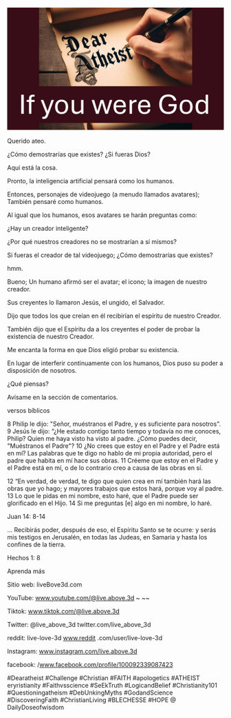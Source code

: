 ![Video cover image](../cover.jpg "cover photo")

Querido ateo.

¿Cómo demostrarías que existes? ¿Si fueras Dios?

Aquí está la cosa.

Pronto, la inteligencia artificial pensará como los humanos.

Entonces, personajes de videojuego (a menudo llamados avatares); También pensaré como humanos.

Al igual que los humanos, esos avatares se harán preguntas como:

¿Hay un creador inteligente?

¿Por qué nuestros creadores no se mostrarían a sí mismos?

Si fueras el creador de tal videojuego; ¿Cómo demostrarías que existes?

hmm.

Bueno; Un humano afirmó ser el avatar; el icono; la imagen de nuestro creador.

Sus creyentes lo llamaron Jesús, el ungido, el Salvador.

Dijo que todos los que creían en él recibirían el espíritu de nuestro Creador.

También dijo que el Espíritu da a los creyentes el poder de probar la existencia de nuestro Creador.

Me encanta la forma en que Dios eligió probar su existencia.

En lugar de interferir continuamente con los humanos, Dios puso su poder a disposición de nosotros.

¿Qué piensas?

Avísame en la sección de comentarios.

versos bíblicos

8 Philip le dijo: "Señor, muéstranos el Padre, y es suficiente para nosotros". 9 Jesús le dijo: “¿He estado contigo tanto tiempo y todavía no me conoces, Philip? Quien me haya visto ha visto al padre. ¿Cómo puedes decir, "Muéstranos el Padre"? 10 ¿No crees que estoy en el Padre y el Padre está en mí? Las palabras que te digo no hablo de mi propia autoridad, pero el padre que habita en mí hace sus obras. 11 Créeme que estoy en el Padre y el Padre está en mí, o de lo contrario creo a causa de las obras en sí.

12 “En verdad, de verdad, te digo que quien crea en mí también hará las obras que yo hago; y mayores trabajos que estos hará, porque voy al padre. 13 Lo que le pidas en mi nombre, esto haré, que el Padre puede ser glorificado en el Hijo. 14 Si me preguntas [e] algo en mi nombre, lo haré.

Juan 14: 8-14

... Recibirás poder, después de eso, el Espíritu Santo se te ocurre: y serás mis testigos en Jerusalén, en todas las Judeas, en Samaria y hasta los confines de la tierra.

Hechos 1: 8

Aprenda más

Sitio web: liveBove3d.com

YouTube: www.youtube.com/@live.above.3d ~ ~~

Tiktok: www.tiktok.com/@live.above.3d

Twitter: @live_above_3d twitter.com/live_above_3d

reddit: live-love-3d www.reddit .com/user/live-love-3d

Instagram: www.instagram.com/live.above.3d

facebook: /www.facebook.com/profile/100092339087423

#Dearatheist #Challenge #Christian #FAITH #apologetics #ATHEIST eryristianity #Faithvsscience #SeEkTruth #LogicandBelief #Christianity101 #Questioningatheism #DebUnkingMyths #GodandScience #DiscoveringFaith #ChristianLiving #BLECHESSE #HOPE @ DailyDoseofwisdom
